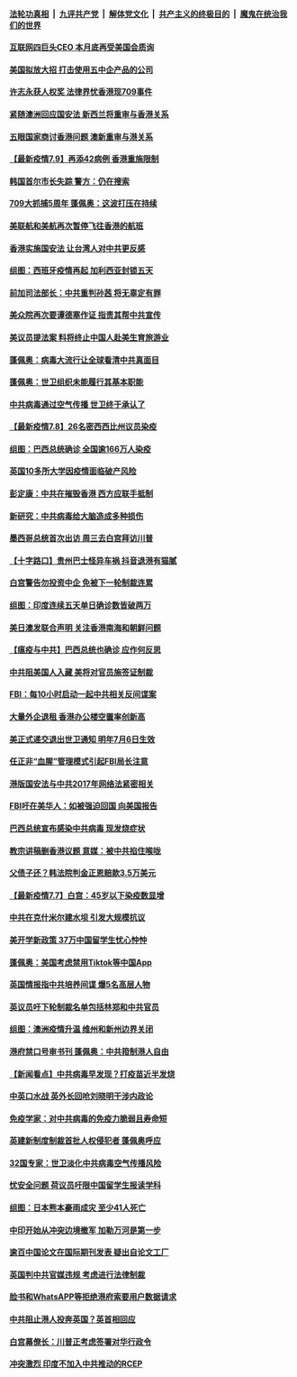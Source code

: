 

####  [法轮功真相](../../../../basic/blob/master/README.md?t=07100102) &nbsp;|&nbsp; [九评共产党](../../../../9ping.md/blob/master/README.md?t=07100102) &nbsp;|&nbsp; [解体党文化](../../../../jtdwh.md/blob/master/README.md?t=07100102)  &nbsp;|&nbsp; [共产主义的终极目的](../../../../gczydzjmd.md/blob/master/README.md?t=07100102) &nbsp;|&nbsp; [魔鬼在统治我们的世界](../../../../mgztzwmdsj.md/blob/master/README.md?t=07100102) 

#### [互联网四巨头CEO 本月底再受美国会质询](../pages/nsc418/n12244283.md?t=07100102) 

#### [美国拟放大招 打击使用五中企产品的公司](../pages/nsc418/n12244402.md?t=07100102) 

#### [许志永获人权奖 法律界忧香港现709事件](../pages/nsc418/n12244380.md?t=07100102) 

#### [紧随澳洲回应国安法 新西兰将重审与香港关系](../pages/nsc418/n12244085.md?t=07100102) 

#### [五眼国家商讨香港问题 澳新重审与港关系](../pages/nsc418/n12244260.md?t=07100102) 

#### [【最新疫情7.9】再添42病例 香港重施限制](../pages/nsc418/n12242776.md?t=07100102) 

#### [韩国首尔市长失踪 警方：仍在搜索](../pages/nsc418/n12243734.md?t=07100102) 

#### [709大抓捕5周年 蓬佩奥：这波打压在持续](../pages/nsc418/n12243611.md?t=07100102) 

#### [美联航和美航再次暂停飞往香港的航班](../pages/nsc418/n12243607.md?t=07100102) 

#### [香港实施国安法 让台湾人对中共更反感](../pages/nsc418/n12243520.md?t=07100102) 

#### [组图：西班牙疫情再起 加利西亚封锁五天](../pages/nsc418/n12241508.md?t=07100102) 

#### [前加司法部长：中共重判孙茜 将无辜定有罪](../pages/nsc418/n12242297.md?t=07100102) 

#### [美众院再次要谭德塞作证 指责其帮中共宣传](../pages/nsc418/n12242500.md?t=07100102) 

#### [美议员提法案 料将终止中国人赴美生育旅游业](../pages/nsc418/n12242470.md?t=07100102) 

#### [蓬佩奥：病毒大流行让全球看清中共真面目](../pages/nsc418/n12242486.md?t=07100102) 

#### [蓬佩奥：世卫组织未能履行其基本职能](../pages/nsc418/n12242263.md?t=07100102) 

#### [中共病毒通过空气传播 世卫终于承认了](../pages/nsc418/n12241930.md?t=07100102) 

#### [【最新疫情7.8】26名密西西比州议员染疫](../pages/nsc418/n12239975.md?t=07100102) 

#### [组图：巴西总统确诊 全国逾166万人染疫](../pages/nsc418/n12240754.md?t=07100102) 

#### [英国10多所大学因疫情面临破产风险](../pages/nsc418/n12241724.md?t=07100102) 

#### [彭定康：中共在摧毁香港 西方应联手抵制](../pages/nsc418/n12241830.md?t=07100102) 

#### [新研究：中共病毒给大脑造成多种损伤](../pages/nsc418/n12241750.md?t=07100102) 

#### [墨西哥总统首次出访 周三去白宫拜访川普](../pages/nsc418/n12241397.md?t=07100102) 

#### [【十字路口】贵州巴士怪异车祸 抖音退港有猫腻](../pages/nsc418/n12240298.md?t=07100102) 

#### [白宫警告勿投资中企 免被下一轮制裁连累](../pages/nsc418/n12241334.md?t=07100102) 

#### [组图：印度连续五天单日确诊数皆破两万](../pages/nsc418/n12238724.md?t=07100102) 

#### [美日澳发联合声明 关注香港南海和朝鲜问题](../pages/nsc418/n12240998.md?t=07100102) 

#### [【瘟疫与中共】巴西总统也确诊 应作何反思](../pages/nsc418/n12240166.md?t=07100102) 

#### [中共阻美国人入藏 美将对官员施签证制裁](../pages/nsc418/n12240452.md?t=07100102) 

#### [FBI：每10小时启动一起中共相关反间谍案](../pages/nsc418/n12239799.md?t=07100102) 

#### [大量外企退租 香港办公楼空置率创新高](../pages/nsc418/n12240111.md?t=07100102) 

#### [美正式递交退出世卫通知 明年7月6日生效](../pages/nsc418/n12239902.md?t=07100102) 

#### [任正非“血腥”管理模式引起FBI局长注意](../pages/nsc418/n12239966.md?t=07100102) 

#### [港版国安法与中共2017年网络法紧密相关](../pages/nsc418/n12239427.md?t=07100102) 

#### [FBI吁在美华人：如被强迫回国 向美国报告](../pages/nsc418/n12239450.md?t=07100102) 

#### [巴西总统宣布感染中共病毒 现发烧症状](../pages/nsc418/n12239468.md?t=07100102) 

#### [教宗讲稿删香港议题 意媒：被中共掐住喉咙](../pages/nsc418/n12239424.md?t=07100102) 

#### [父债子还？韩法院判金正恩赔款3.5万美元](../pages/nsc418/n12239338.md?t=07100102) 

#### [【最新疫情7.7】白宫：45岁以下染疫数显增](../pages/nsc418/n12237581.md?t=07100102) 

#### [中共在克什米尔建水坝 引发大规模抗议](../pages/nsc418/n12239209.md?t=07100102) 

#### [美开学新政策 37万中国留学生忧心忡忡](../pages/nsc418/n12239233.md?t=07100102) 

#### [蓬佩奥：美国考虑禁用Tiktok等中国App](../pages/nsc418/n12238644.md?t=07100102) 

#### [英国情报指中共培养间谍 爆5名高层人物](../pages/nsc418/n12238557.md?t=07100102) 

#### [英议员吁下轮制裁名单包括林郑和中共官员](../pages/nsc418/n12238655.md?t=07100102) 

#### [组图：澳洲疫情升温 维州和新州边界关闭](../pages/nsc418/n12236420.md?t=07100102) 

#### [港府禁口号审书刊 蓬佩奥：中共箝制港人自由](../pages/nsc418/n12238057.md?t=07100102) 

#### [【新闻看点】中共病毒早发现？打疫苗近半发烧](../pages/nsc418/n12237234.md?t=07100102) 

#### [中英口水战 英外长回呛刘晓明干涉内政论](../pages/nsc418/n12237345.md?t=07100102) 

#### [免疫学家：对中共病毒的免疫力脆弱且寿命短](../pages/nsc418/n12237337.md?t=07100102) 

#### [英建新制度制裁首批人权侵犯者 蓬佩奥呼应](../pages/nsc418/n12237281.md?t=07100102) 

#### [32国专家：世卫淡化中共病毒空气传播风险](../pages/nsc418/n12237248.md?t=07100102) 

#### [忧安全问题 荷议员吁限中国留学生报读学科](../pages/nsc418/n12236937.md?t=07100102) 

#### [组图：日本熊本豪雨成灾 至少41人死亡](../pages/nsc418/n12235775.md?t=07100102) 

#### [中印开始从冲突边境撤军 加勒万河是第一步](../pages/nsc418/n12236708.md?t=07100102) 

#### [逾百中国论文在国际期刊发表 疑出自论文工厂](../pages/nsc418/n12236843.md?t=07100102) 

#### [英国判中共官媒违规 考虑进行法律制裁](../pages/nsc418/n12236722.md?t=07100102) 

#### [脸书和WhatsAPP等拒绝港府索要用户数据请求](../pages/nsc418/n12236669.md?t=07100102) 

#### [中共阻止港人投奔英国？英首相回应](../pages/nsc418/n12236576.md?t=07100102) 

#### [白宫幕僚长：川普正考虑签署对华行政令](../pages/nsc418/n12236557.md?t=07100102) 

#### [冲突激烈 印度不加入中共推动的RCEP](../pages/nsc418/n12236439.md?t=07100102) 

